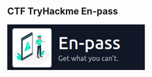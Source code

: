 ## CTF TryHackme En-pass

![Screenshot from 2021-02-22 22-48-11](/assets/Screenshot%20from%202021-02-22%2022-48-11.png)





